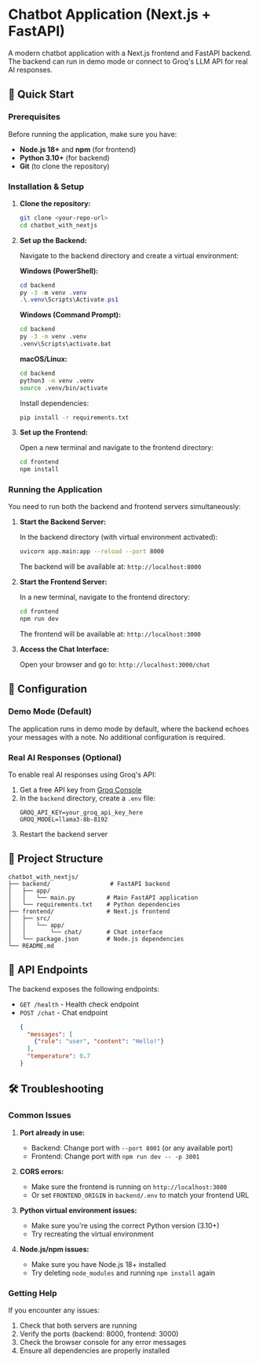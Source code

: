 # Chatbot Application (Next.js + FastAPI)

A modern chatbot application with a Next.js frontend and FastAPI backend. The backend can run in demo mode or connect to Groq's LLM API for real AI responses.

## 🚀 Quick Start

### Prerequisites

Before running the application, make sure you have:

- **Node.js 18+** and **npm** (for frontend)
- **Python 3.10+** (for backend)
- **Git** (to clone the repository)

### Installation & Setup

1. **Clone the repository:**
   ```bash
   git clone <your-repo-url>
   cd chatbot_with_nextjs
   ```

2. **Set up the Backend:**
   
   Navigate to the backend directory and create a virtual environment:
   
   **Windows (PowerShell):**
   ```powershell
   cd backend
   py -3 -m venv .venv
   .\.venv\Scripts\Activate.ps1
   ```
   
   **Windows (Command Prompt):**
   ```cmd
   cd backend
   py -3 -m venv .venv
   .venv\Scripts\activate.bat
   ```
   
   **macOS/Linux:**
   ```bash
   cd backend
   python3 -m venv .venv
   source .venv/bin/activate
   ```
   
   Install dependencies:
   ```bash
   pip install -r requirements.txt
   ```

3. **Set up the Frontend:**
   
   Open a new terminal and navigate to the frontend directory:
   ```bash
   cd frontend
   npm install
   ```

### Running the Application

You need to run both the backend and frontend servers simultaneously:

1. **Start the Backend Server:**
   
   In the backend directory (with virtual environment activated):
   ```bash
   uvicorn app.main:app --reload --port 8000
   ```
   
   The backend will be available at: `http://localhost:8000`

2. **Start the Frontend Server:**
   
   In a new terminal, navigate to the frontend directory:
   ```bash
   cd frontend
   npm run dev
   ```
   
   The frontend will be available at: `http://localhost:3000`

3. **Access the Chat Interface:**
   
   Open your browser and go to: `http://localhost:3000/chat`

## 🔧 Configuration

### Demo Mode (Default)
The application runs in demo mode by default, where the backend echoes your messages with a note. No additional configuration is required.

### Real AI Responses (Optional)
To enable real AI responses using Groq's API:

1. Get a free API key from [Groq Console](https://console.groq.com/)
2. In the `backend` directory, create a `.env` file:
   ```env
   GROQ_API_KEY=your_groq_api_key_here
   GROQ_MODEL=llama3-8b-8192
   ```
3. Restart the backend server

## 📁 Project Structure

```
chatbot_with_nextjs/
├── backend/                 # FastAPI backend
│   ├── app/
│   │   └── main.py         # Main FastAPI application
│   └── requirements.txt    # Python dependencies
├── frontend/               # Next.js frontend
│   ├── src/
│   │   └── app/
│   │       └── chat/       # Chat interface
│   └── package.json        # Node.js dependencies
└── README.md
```

## 🔌 API Endpoints

The backend exposes the following endpoints:

- `GET /health` - Health check endpoint
- `POST /chat` - Chat endpoint
  ```json
  {
    "messages": [
      {"role": "user", "content": "Hello!"}
    ],
    "temperature": 0.7
  }
  ```

## 🛠️ Troubleshooting

### Common Issues

1. **Port already in use:**
   - Backend: Change port with `--port 8001` (or any available port)
   - Frontend: Change port with `npm run dev -- -p 3001`

2. **CORS errors:**
   - Make sure the frontend is running on `http://localhost:3000`
   - Or set `FRONTEND_ORIGIN` in `backend/.env` to match your frontend URL

3. **Python virtual environment issues:**
   - Make sure you're using the correct Python version (3.10+)
   - Try recreating the virtual environment

4. **Node.js/npm issues:**
   - Make sure you have Node.js 18+ installed
   - Try deleting `node_modules` and running `npm install` again

### Getting Help

If you encounter any issues:
1. Check that both servers are running
2. Verify the ports (backend: 8000, frontend: 3000)
3. Check the browser console for any error messages
4. Ensure all dependencies are properly installed
